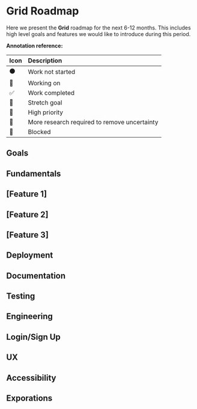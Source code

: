 # Grid Roadmap

Here we present the **Grid** roadmap for the next 6-12 months. This includes high level goals and features we would like to introduce during this period.

**Annotation reference:**

| Icon | Description |
| :--- | :--- |
| ⚫️ | Work not started |
| 🏃 | Working on |
| ✅ | Work completed |
| 🚀 | Stretch goal |
| 🌲 | High priority |
| 🔵 | More research required to remove uncertainty |
| 🔴 | Blocked |

## Goals

## Fundamentals

## \[Feature 1\]

## \[Feature 2\]

## \[Feature 3\]

## Deployment

## Documentation

## Testing

## Engineering

## Login/Sign Up

## UX

## Accessibility

## Exporations

